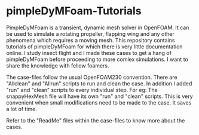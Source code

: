 pimpleDyMFoam-Tutorials
=======================

PimpleDyMFoam is a transient, dynamic mesh solver in OpenFOAM. It can be used to simulate a rotating propeller, flapping wing and any other phenomena which requires a moving mesh. This repository contains tutorials of pimpleDyMFoam for which there is very little documentation online. I study insect flight and I made these cases to get a hang of pimpleDyMFoam before proceeding to more comlex simulations. I want to share the knowledge with fellow foamers.

The case-files follow the usual OpenFOAM230 convention. There are "Allclean" and "Allrun" scripts to run and clean the case. In addition I added "run" and "clean" scripts to every individual step. For eg: The snappyHexMesh file will have its own "run" and "clean" scripts. This is very convenient when small modifications need to be made to the case. It saves a lot of time.

Refer to the "ReadMe" files within the case-files to know more about the cases. 

